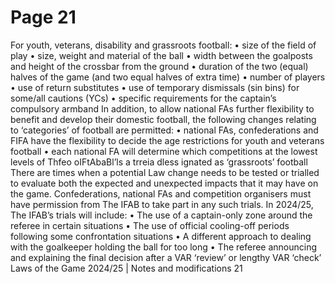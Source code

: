 # Page 21

For youth, veterans, disability and grassroots football:
• size of the field of play
• size, weight and material of the ball
• width between the goalposts and height of the crossbar from the ground
• duration of the two (equal) halves of the game (and two equal halves of
extra time)
• number of players
• use of return substitutes
• use of temporary dismissals (sin bins) for some/all cautions (YCs)
• specific requirements for the captain’s compulsory armband
In addition, to allow national FAs further flexibility to benefit and develop their
domestic football, the following changes relating to ‘categories’ of football are
permitted:
• national FAs, confederations and FIFA have the flexibility to decide the age
restrictions for youth and veterans football
• each national FA will determine which competitions at the lowest levels of
Thfeo oIFtAbaBl’ls a trreia dless ignated as ‘grassroots’ football
There are times when a potential Law change needs to be tested or trialled to
evaluate both the expected and unexpected impacts that it may have on the
game. Confederations, national FAs and competition organisers must have
permission from The IFAB to take part in any such trials.
In 2024/25, The IFAB’s trials will include:
• The use of a captain-only zone around the referee in certain situations
• The use of official cooling-off periods following some confrontation
situations
• A different approach to dealing with the goalkeeper holding the ball for too
long
• The referee announcing and explaining the final decision after a VAR ‘review’
or lengthy VAR ‘check’
Laws of the Game 2024/25 | Notes and modifications 21
